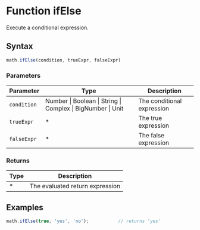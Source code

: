 # Function ifElse

Execute a conditional expression.


## Syntax

```js
math.ifElse(condition, trueExpr, falseExpr)
```

### Parameters

Parameter | Type | Description
--------- | ---- | -----------
`condition` | Number &#124; Boolean &#124; String &#124; Complex &#124; BigNumber &#124; Unit |  The conditional expression
`trueExpr` | * | The true expression
`falseExpr` | * | The false expression

### Returns

Type | Description
---- | -----------
* | The evaluated return expression


## Examples

```js
math.ifElse(true, 'yes', 'no');           // returns 'yes'
```




<!-- Note: This file is automatically generated from source code comments. Changes made in this file will be overridden. -->
